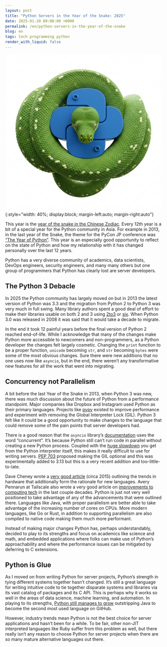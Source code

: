 ```yaml
---
layout: post
title: "Python Servers in the Year of the Snake: 2025"
date: 2025-01-20 00:00:00 +0000
permalink: /en/python-servers-in-the-year-of-the-snake
blog: en
tags: tech programming python
render_with_liquid: false
---
```


![](/assets/images/2025-01-20-python-servers-in-the-year-of-the-snake/python_snake.png){:style="width: 40%; display:block; margin-left:auto; margin-right:auto"}

This year is the [year of the snake in the Chinese
Zodiac](<https://en.wikipedia.org/wiki/Snake_(zodiac)>). Every 12th year is a
bit of a special year for the Python community in Asia. For example in 2013, in
the last year of the Snake, the theme for the PyCon JP conference was [“The
Year of Python”](https://apac-2013.pycon.jp/ja/about/index.html). This year is
an especially good opportunity to reflect on the state of Python and how my
relationship with it has changed personally over the last 12 years.

Python has a very diverse community of academics, data scientists, DevOps
engineers, security engineers, and many many others but one group of
programmers that Python has clearly lost are server developers.

## The Python 3 Debacle

In 2025 the Python community has largely moved on but in 2013 the latest
version of Python was 3.3 and the migration from Python 2 to Python 3 was very
much in full swing. Many library authors spent a good deal of effort to make
their libraries usable on both 2 and 3 using
[2to3](https://docs.python.org/3.12/library/2to3.html) or
[six](https://pypi.org/project/six/). When Python 3.0 was released in 2008 it
was said that it would take a decade to migrate.

In the end it took 12 painful years before the final version of Python 2
reached end-of-life. While I acknowledge that many of the changes make Python
more accessible to newcomers and non-programmers, as a Python developer the
changes felt largely cosmetic. Changing the `print` function to be a proper
function, `unicode` becoming `str`, and `str` becoming `bytes` were some of the
most obvious changes. Sure there were new additions that no one uses now like
`asyncio`, but in the end, there weren’t any transformative new features for
all the work that went into migrating.

## Concurrency not Parallelism

A bit before the last Year of the Snake in 2013, when Python 3 was new, there
was much discussion about the future of Python from a performance standpoint.
Major companies like Dropbox and Instagram used Python as their primary
languages. Projects like [pypy](https://pypy.org/) existed to improve
performance and experiment with removing the Global Interpreter Lock (GIL).
Python 3 felt like it could be a good opportunity to make changes to the
language that could remove some of the pain points that server developers had.

There is a good reason that the `asyncio` library’s
[documentation](https://docs.python.org/3/library/asyncio.html) uses the word
“concurrent”. It’s because Python still can’t run code in parallel without
creating a new Python process. Coupled with the [huge
slowdown](https://apenwarr.ca/diary/2011-10-pycodeconf-apenwarr.pdf) you get
from the Python interpreter itself, this makes it really difficult to use for
writing servers. [PEP 703](https://peps.python.org/pep-0703/) proposed making
the GIL optional and this was experimentally added to 3.13 but this is a very
recent addition and too-little-to-late.

Dave Cheney wrote a [very good
article](https://dave.cheney.net/2015/08/08/performance-without-the-event-loop)
(circa 2015) outlining the trends in hardware that additionally form the
rationale for new languages. Avery Pennarun at Tailscale also wrote a very good
article on [improvements to computing
tech](https://tailscale.com/blog/living-in-the-future) in the last couple
decades. Python is just not very well positioned to take advantage of any of
the advancements that were outlined there. Languages like Java, with proper
parallelism are better able to take advantage of the increasing number of cores
on CPUs. More modern languages, like Go or Rust, in addition to supporting
parallelism are also compiled to native code making them much more performant.

Instead of making major changes Python has, perhaps understandably, decided to
play to its strengths and focus on academics like science and math, and
embedded applications where folks can make use of Python’s approachability and
where the performance issues can be mitigated by deferring to C extensions.

## Python is Glue

As I moved on from writing Python for server projects, Python’s strength in
tying different systems together hasn’t changed. It’s still a great language
for writing intuitive code to tie together disparate systems and libraries via
its vast catalog of packages and its C API. This is perhaps why it works so
well in the areas of data science, machine learning, and automation. In playing
to its strengths, [Python still manages to
grow](https://github.blog/developer-skills/programming-languages-and-frameworks/why-python-keeps-growing-explained/)
outstripping Java to become the second most used language on GitHub.

However, industry trends mean Python is not the best choice for server
applications and hasn’t been for a while. To be fair, other non-JIT interpreted
languages like Ruby suffer from this problem as well, but there really isn’t
any reason to choose Python for server projects when there are so many mature
alternative languages out there.
